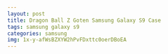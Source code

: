 ```yaml
---
layout: post
title: Dragon Ball Z Goten Samsung Galaxy S9 Case
tags: samsung galaxy s9
categories: samsung
img: 1x-y-afWsBZXYW2hPvFDxttc0oerDBoEA
---
```


